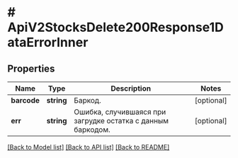 # # ApiV2StocksDelete200Response1DataErrorInner

## Properties

Name | Type | Description | Notes
------------ | ------------- | ------------- | -------------
**barcode** | **string** | Баркод. | [optional]
**err** | **string** | Ошибка, случившаяся при загрудке остатка с данным баркодом. | [optional]

[[Back to Model list]](../../README.md#models) [[Back to API list]](../../README.md#endpoints) [[Back to README]](../../README.md)
